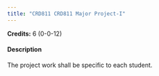 ```yaml
---
title: "CRD811 CRD811 Major Project-I"
---
```

**Credits:** 6 (0-0-12)

#### Description
The project work shall be specific to each student.